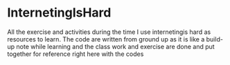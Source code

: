 # InternetingIsHard
All the exercise and activities during the time I use internetingis hard as resources to learn.
The code are written from ground up as it is like a build-up note while learning and the class work and exercise are done and put together for reference right here with the codes
